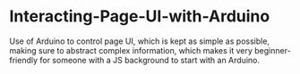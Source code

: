 # Interacting-Page-UI-with-Arduino
Use of Arduino to control page UI, which is kept as simple as possible, making sure to abstract complex information, which makes it very beginner-friendly for someone with a JS background to start with an Arduino.
